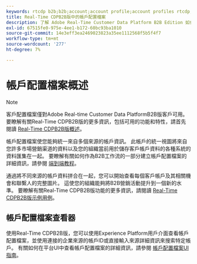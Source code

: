 ```yaml
---
keywords: rtcdp b2b;b2b;account;account profile;account profiles rtcdp;real-time customer data platform;
title: Real-Time CDPB2B版中的帳戶配置檔案
description: 了解 Adobe Real-Time Customer Data Platform B2B Edition 如何讓您使用帳戶設定檔整合來自多個來源的帳戶資訊。
exl-id: 67515fe0-975e-4ee1-b172-60bc93ba1010
source-git-commit: 14e3eff3ea2469023823a35ee1112568f5b5f4f7
workflow-type: tm+mt
source-wordcount: '277'
ht-degree: 7%

---
```


# 帳戶配置檔案概述

>[!NOTE]
>
>客戶配置檔案僅對Adobe Real-time Customer Data PlatformB2B版客戶可用。 要瞭解有關Real-Time CDPB2B版的更多資訊，包括可用的功能和特性，請首先閱讀 [Real-Time CDPB2B版概述](../b2b-overview.md)。

帳戶配置檔案使您能夠統一來自多個來源的帳戶資訊。 此帳戶的統一視圖將來自您許多市場營銷渠道的資料以及您的組織當前用於儲存客戶帳戶資料的各種系統的資料匯集在一起。 要瞭解有關如何作為B2B工作流的一部分建立帳戶配置檔案的詳細資訊，請參閱 [端到端教程](../b2b-tutorial.md)。

通過將不同來源的帳戶資料拼合在一起，您可以開始查看每個客戶帳戶及其相關機會和聯繫人的完整圖片。 這使您的組織能夠將B2B營銷活動提升到一個新的水準。 要瞭解有關Real-Time CDPB2B版功能的更多資訊，請閱讀 [Real-Time CDPB2B版示例用例](../b2b-use-case.md)。

## 帳戶配置檔案查看器

使用Real-Time CDPB2B版，您可以使用Experience Platform用戶介面查看帳戶配置檔案，並使用連接的企業來源的帳戶ID或直接輸入來源詳細資訊來搜索特定帳戶。 有關如何在平台UI中查看帳戶配置檔案的詳細資訊，請參閱 [帳戶配置檔案UI指南](account-profile-ui-guide.md)。
